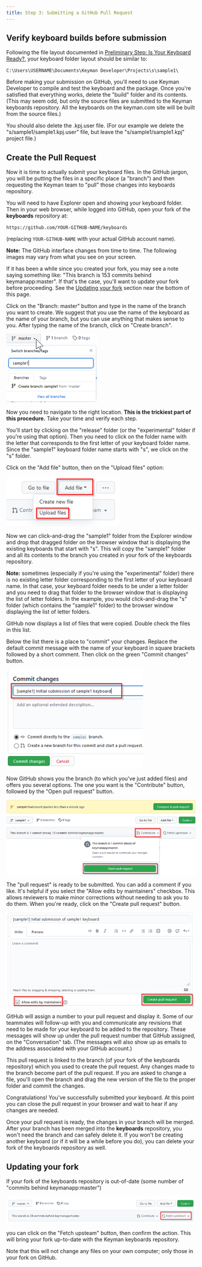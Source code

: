 ```yaml
---
title: Step 3: Submitting a GitHub Pull Request
---
```

## Verify keyboard builds before submission

Following the file layout documented in [Preliminary Step: Is Your Keyboard Ready?](step-0),
your keyboard folder layout should be similar to:

```
C:\Users\USERNAME\Documents\Keyman Developer\Projects\s\sample1\
```

Before making your submission on GitHub,
you'll need to use Keyman Developer to compile and test the keyboard and the package.
Once you're satisfied that everything works,
delete the "build" folder and its contents.
(This may seem odd, but only the source files are submitted to the Keyman keyboards repository.
All the keyboards on the keyman.com site will be built from the source files.)

You should also delete the .kpj.user file.
(For our example we delete the "s/sample1/sample1.kpj.user" file,
but leave the "s/sample1/sample1.kpj" project file.)

## Create the Pull Request

Now it is time to actually submit your keyboard files.
In the GitHub jargon, you will be putting the files in a specific place (a "branch")
and then requesting the Keyman team to "pull" those changes into keyboards repository.

You will need to have Explorer open and showing your keyboard folder.
Then in your web browser, while logged into GitHub,
open your fork of the **keyboards** repository at:

```
https://github.com/YOUR-GITHUB-NAME/keyboards
```

(replacing `YOUR-GITHUB-NAME` with your actual GitHub account name).

**Note:** The GitHub interface changes from time to time. The following images may vary from what you see on your screen.

If it has been a while since you created your fork, you may see a note saying something like: 
"This branch is 153 commits behind keymanapp:master". 
If that's the case, you'll want to update your fork before proceeding. 
See the [Updating your fork](#updating-your-fork) section near the bottom of this page.

Click on the "Branch: master" button and type in the name of the branch you want to create.
We suggest that you use the name of the keyboard as the name of your branch,
but you can use anything that makes sense to you.
After typing the name of the branch, click on "Create branch".

![](../../../cdn/dev/img/developer/keyboards/github-create-branch.png)

Now you need to navigate to the right location.
**This is the trickiest part of this procedure.**
Take your time and verify each step.

You'll start by clicking on the "release" folder
(or the "experimental" folder if you're using that option).
Then you need to click on the folder name with the letter
that corresponds to the first letter of your keyboard folder name.
Since the "sample1" keyboard folder name starts with "s", we click on the "s" folder.

Click on the "Add file" button, then on the "Upload files" option:

![](../../../cdn/dev/img/developer/keyboards/github-add-files.png)

Now we can click-and-drag the "sample1" folder from the Explorer window and drop that dragged folder
on the browser window that is displaying the existing keyboards that start with "s".
This will copy the "sample1" folder and all its contents to the branch you created in your fork of the keyboards repository.

**Note:** sometimes (especially if you're using the "experimental" folder)
there is no existing letter folder corresponding to the first letter of your keyboard name.
In that case, your keyboard folder needs to be under a letter folder
and you need to drag that folder to the browser window that is displaying the list of letter folders.
In the example, you would click-and-drag the "s" folder (which contains the "sample1" folder)
to the browser window displaying the list of letter folders.

GitHub now displays a list of files that were copied.
Double check the files in this list.

Below the list there is a place to "commit" your changes.
Replace the default commit message with the name of your keyboard in square brackets followed by a short comment.
Then click on the green "Commit changes" button.

![](../../../cdn/dev/img/developer/keyboards/github-commit-message.png)

Now GitHub shows you the branch (to which you've just added files) and offers you several options.
The one you want is the "Contribute" button, followed by the "Open pull request" button.

![](../../../cdn/dev/img/developer/keyboards/github-pull-request-start.png)

The "pull request" is ready to be submitted.
You can add a comment if you like.
It's helpful if you select the "Allow edits by maintainers" checkbox.
This allows reviewers to make minor corrections without needing to ask you to do them.
When you're ready, click on the "Create pull request" button.

![](../../../cdn/dev/img/developer/keyboards/github-pull-request-final.png)

GitHub will assign a number to your pull request and display it.
Some of our teammates will follow-up with you and communicate
any revisions that need to be made for your keyboard to be added to the repository.
These messages will show up under the pull request number that GitHub assigned, on the "Conversation" tab.
(The messages will also show up as emails to the address associated with your GitHub account.)

This pull request is linked to the branch (of your fork of the keyboards repository) which you used to create the pull request.
Any changes made to the branch become part of the pull request.
If you are asked to change a file, you'll open the branch and drag the new version of the file to the proper folder
and commit the changes.

Congratulations! You've successfully submitted your keyboard.
At this point you can close the pull request in your browser and wait to hear if any changes are needed.

Once your pull request is ready, the changes in your branch will be merged.
After your branch has been merged into the **keyboards** repository,
you won't need the branch and can safely delete it.
If you won't be creating another keyboard (or if it will be a while before you do),
you can delete your fork of the keyboards repository as well.

## Updating your fork

If your fork of the keyboards repository is out-of-date (some number of "commits behind keymanapp:master")

![](../../../cdn/dev/img/developer/keyboards/github-commits-behind.png)

you can click on the "Fetch upsteam" button, then confirm the action.
This will bring your fork up-to-date with the Keyman keyboards repository.

Note that this will not change any files on your own computer; only those in your fork on GitHub.
